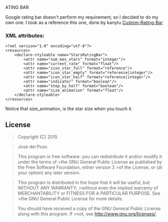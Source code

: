 ATING BAR

Google rating bar doesn't perform my requirement, so I decided to do my own one.
I took as a reference this one, done by kanytu [Custom-Rating-Bar](https://github.com/kanytu/custom-rating-bar)

### XML attributes:
```
<?xml version="1.0" encoding="utf-8"?>
<resources>
    <declare-styleable name="StarsRatingBar">
        <attr name="num_max_stars" format="integer"/>
        <attr name="current_rate" format="float"/>
        <attr name="icon_star_full" format="reference"/>
        <attr name="icon_star_empty" format="reference|integer"/>
        <attr name="icon_star_half" format="reference|integer"/>
        <attr name="indicator" format="boolean"/>
        <attr name="step_by_half" format="boolean"/>
        <attr name="size_animation" format="float"/>
    </declare-styleable>
</resources>
```
Notice that size_animation, is the star size when you touch it.

## License

>Copyright (C) 2015

>José del Pozo

>This program is free software: you can redistribute it and/or modify it under the terms of >the GNU General Public License as published by the Free Software Foundation, either version 3 >of the License, or (at your option) any later version.

>This program is distributed in the hope that it will be useful, but WITHOUT ANY WARRANTY; >without even the implied warranty of MERCHANTABILITY or FITNESS FOR A PARTICULAR PURPOSE. See >the GNU General Public License for more details.

>You should have received a copy of the GNU General Public License along with this program. If >not, see http://www.gnu.org/licenses/.

